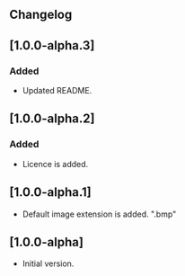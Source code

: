 ## Changelog

<!--
## [Unreleased]

### Added

### Changed

### Removed
-->

## [1.0.0-alpha.3]

### Added
* Updated README.

## [1.0.0-alpha.2]

### Added
* Licence is added.

## [1.0.0-alpha.1]
* Default image extension is added. ".bmp"

## [1.0.0-alpha]
* Initial version.
